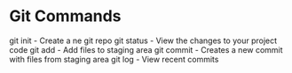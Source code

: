 # Git Commands

git init - Create a ne git repo
git status - View the changes to your project code
git add - Add files to staging area
git commit - Creates a new commit with files from staging area
git log - View recent commits